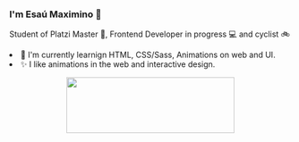 ### I'm Esaú Maximino 👋
Student of Platzi Master 💚, Frontend Developer in progress 💻 and cyclist  🚲
<li>🔭 I'm currently learnign HTML, CSS/Sass, Animations on web and UI.</li> 
<li>✨ I like animations in the web and interactive design.</li>
<p align="center">
  <img src="https://media.giphy.com/media/f9QQ8Z2HK5gRzH5EZj/giphy.gif" width="300px" height="100px" />
</p>

